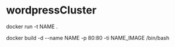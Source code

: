 # wordpressCluster

docker run -t NAME .

docker build -d --name NAME -p 80:80 -ti NAME_IMAGE /bin/bash
